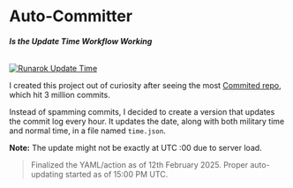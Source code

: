 # Auto-Committer

<h6><strong>Is the Update Time Workflow Working</strong></h6> 

[![Runarok Update Time](https://github.com/Runarok/Auto-Commiter/workflows/update-time/badge.svg)](https://github.com/Runarok/Auto-Commiter/actions?query=workflow%3A%22update-time%22)

I created this project out of curiosity after seeing the most [Commited repo](https://github.com/virejdasani/Commited), which hit 3 million commits.

Instead of spamming commits, I decided to create a version that updates the commit log every hour. It updates the date, along with both military time and normal time, in a file named `time.json`.

**Note:** The update might not be exactly at UTC :00 due to server load.

> Finalized the YAML/action as of 12th February 2025. Proper auto-updating started as of 15:00 PM UTC.
